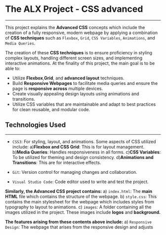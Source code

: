 # The ALX Project - CSS advanced
---------------
This project explains the __Advanced CSS__ concepts which include 
the creation of a fully responsive, modern webpage by applying a 
combination of __CSS techniques__ such as `Flexbox`, `Grid`, `CSS Variables`, 
`Animations`, and `Media Queries`.

The creation of these __CSS techniques__ is to ensure proficiency in 
styling complex layouts, handling different screen sizes, and implementing 
interactive animations. At the finality of this project, the main goal is to be able to:
- Utilize __Flexbox__,__Grid__, and __advanced layout__ techniques.
- Build __Responsive Webpages__ to facilitate media queries and ensure 
  the page is __responsive across__ multiple devices.
- Create visually appealing design layouts using animations and transitions.
- Utilize CSS variables that are maintainable and adapt to best practices
for clean reusable, and modular code.  

## Technologies Used
-------------
- `CSS3`: For styling, layout, and animations. Some aspects of CSS utilized include:
a)__Flexbox and CSS Grid__: This is for layout management.
b)__Media Queries__: Handles responsiveness in all forms.
c)__CSS Variables__: To be utilized for theming and design consistency.
d)__Animations and Transitions__: This are for interactive effects.

- `Git`: Version control for managing changes and collaboration.
- `Visual Studio Code`: Code editor used to write and test the project.

__Similarly, the Advanced CSS project contains:__
a) `index.html`: The __main HTML__ file which contains the structure of the webpage.
b) `style.css`: This contains the main stylesheet for the webpage which includes 
styles from typography to layout to animations.
c) `images`: A folder containing all the images utilized in the project. These images include __logos__ and __background.__  

__The features arising from these contents above include:__
a) `Responsive Design`: The webpage that arises from the responsive design and adjusts 



